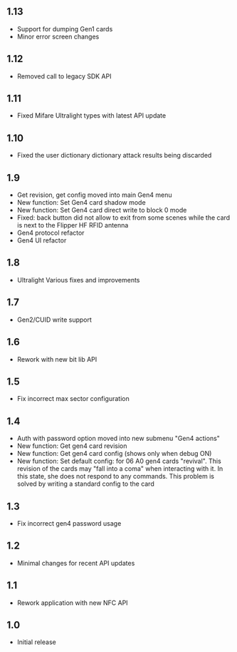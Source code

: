 ## 1.13
 - Support for dumping Gen1 cards
 - Minor error screen changes

## 1.12
 - Removed call to legacy SDK API

## 1.11
 - Fixed Mifare Ultralight types with latest API update

## 1.10
 - Fixed the user dictionary dictionary attack results being discarded

## 1.9
 - Get revision, get config moved into main Gen4 menu
 - New function: Set Gen4 card shadow mode
 - New function: Set Gen4 card direct write to block 0 mode
 - Fixed: back button did not allow to exit from some scenes while the card is next to the Flipper HF RFID antenna
 - Gen4 protocol refactor
 - Gen4 UI refactor

## 1.8
 - Ultralight Various fixes and improvements

## 1.7
 - Gen2/CUID write support

## 1.6
 - Rework with new bit lib API

## 1.5
 - Fix incorrect max sector configuration

## 1.4 
 - Auth with password option moved into new submenu "Gen4 actions"
 - New function: Get gen4 card revision
 - New function: Get gen4 card config (shows only when debug ON)
 - New function: Set default config: for 06 A0 gen4 cards "revival". This revision of the cards may "fall into a coma" when interacting with it. In this state, she does not respond to any commands. This problem is solved by writing a standard config to the card

## 1.3
 - Fix incorrect gen4 password usage

## 1.2
 - Minimal changes for recent API updates

## 1.1
 - Rework application with new NFC API

## 1.0
 - Initial release

